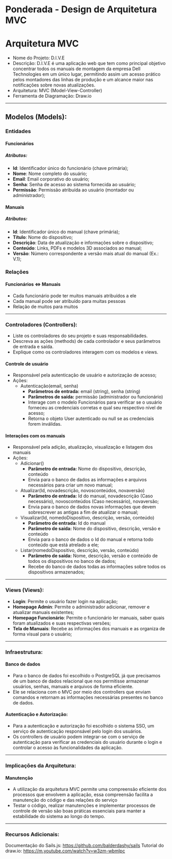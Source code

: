 # Ponderada - Design de Arquitetura MVC


# Arquitetura MVC
- Nome do Projeto: D.I.V.E
- Descrição: D.I.V.E é uma aplicação web que tem como principal objetivo concentrar todos os manuais de montagem da empresa Dell Technologies em um único lugar, permitindo assim um acesso prático pelos montadores das linhas de produção e um alcance maior nas notificações sobre novas atualizações.
- Arquitetura: MVC (Model-View-Controller)
- Ferramenta de Diagramação: Draw.io


______


## Modelos (Models):


### Entidades


#### Funcionários


##### Atributos:


- **Id**: Identificador único do funcionário (chave primária);
- **Nome**: Nome completo do usuário;
- **Email**: Email corporativo do usuário;
- **Senha**: Senha de acesso ao sistema fornecida ao usuário;
- **Permissão**: Permissão atribuída ao usuário (montador ou administrador);


#### Manuais


##### Atributos:


- **Id**: Identificador único do manual (chave primária);
- **Título**: Nome do dispositivo;
- **Descrição**: Data de atualização e informações sobre o dispositivo;
- **Conteúdo**: Links, PDFs e modelos 3D associados ao manual;
- **Versão**: Número correspondente a versão mais atual do manual (Ex.: V.1);


### Relações


#### Funcionários <=> Manuais
- Cada funcionário pode ter muitos manuais atribuídos a ele
- Cada manual pode ser atribuído para muitas pessoas
- Relação de muitos para muitos


______


### Controladores (Controllers):
- Liste os controladores do seu projeto e suas responsabilidades.
- Descreva as ações (methods) de cada controlador e seus parâmetros de entrada e saída.
- Explique como os controladores interagem com os modelos e views.




#### Controle de usuário
- Responsável pela autenticação de usuário e autorização de acesso;
- Ações:
    - Autenticação(email, senha)
        - **Parâmetros de entrada:** email (string), senha (string)
        - **Parâmetros de saída:** permissão (administrador ou funcionário)
        - Interage com o modelo Funcionários para verificar se o usuário forneceu as credenciais corretas e qual seu respectivo nível de acesso;
        - Retorna o objeto User autenticado ou null se as credenciais forem inválidas.

#### Interações com os manuais
- Responsável pela adição, atualização, visualização e listagem dos manuais
- Ações:
    - Adicionar()
        - **Parâmetro de entrada:** Nome do dispositivo, descrição, conteúdo
        - Envia para o banco de dados as informações e arquivos necessários para criar um novo manual;
    - Atualizar(Id, novadescrição, novosconteúdos, novaversão)
        - **Parâmetro de entrada:** Id do manual, novadescrição (Caso necessário), novosconteúdos (Caso necessário), novaversão;
        - Envia para o banco de dados novas informações que devem sobrescrever as antigas a fim de atualizar o manual;
    - Visualizar(Id, nomedoDispositivo, descrição, versão, conteúdo)
        - **Parâmetro de entrada:** Id do manual
        - **Parâmetro de saída:** Nome do dispositivo, descrição, versão e conteúdo
        - Envia para o banco de dados o Id do manual e retorna todo conteúdo que está atrelado a ele;
    - Listar(nomedoDispositivo, descrição, versão, conteúdo)
        - **Parâmetro de saída:** Nome, descrição, versão e conteúdo de todos os dispositivos no banco de dados;
        - Recebe do banco de dados todas as informações sobre todos os dispositivos armazenados;
______

### Views (Views):
- **Login**: Permite o usuário fazer login na aplicação;
- **Homepage Admin**: Permite o administrador adicionar, remover e atualizar manuais existentes;
- **Homepage Funcionário**: Permite o funcionário ler manuais, saber quais foram atualizados e suas respectivas versões;
- **Tela de Manuais**: Recebe as informações dos manuais e as organiza de forma visual para o usuário;

______

### Infraestrutura:

#### Banco de dados
- Para o banco de dados foi escolhido o PostgreSQL já que precisamos de um banco de dados relacional que nos permitisse armazenar usuários, senhas, manuais e arquivos de forma eficiente.
- Ele se relaciona com o MVC por meio dos controllers que enviam comandos e retornam as informações necessárias presentes no banco de dados.

#### Autenticação e Autorização:

- Para a autenticação e autorização foi escolhido o sistema SSO, um serviço de autenticação responsável pelo login dos usuários.
- Os controllers de usuário podem integrar-se com o serviço de autenticação para verificar as credenciais do usuário durante o login e controlar o acesso às funcionalidades da aplicação.
_____

### Implicações da Arquitetura:
#### Manutenção
- A utilização da arquitetura MVC permite uma compreensão eficiente dos processos que envolvem a aplicação, essa compreensão facilita a manutenção do código e das relações do serviço
- Testar o código, realizar manutenções e implementar processos de controle de versão são boas práticas essenciais para manter a estabilidade do sistema ao longo do tempo.

______

### Recursos Adicionais:
Documentação do Sails.js: https://github.com/balderdashy/sails
Tutorial do draw.io: https://m.youtube.com/watch?v=w3zm-wbmlpc
